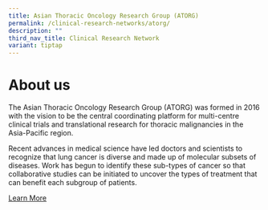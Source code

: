 ```yaml
---
title: Asian Thoracic Oncology Research Group (ATORG)
permalink: /clinical-research-networks/atorg/
description: ""
third_nav_title: Clinical Research Network
variant: tiptap
---
```

**About us**
============
The Asian Thoracic Oncology Research Group (ATORG) was formed in 2016 with the vision to be the central coordinating platform for multi-centre clinical trials and translational research for thoracic malignancies in the Asia-Pacific region.

Recent advances in medical science have led doctors and scientists to recognize that lung cancer is diverse and made up of molecular subsets of diseases. Work has begun to identify these sub-types of cancer so that collaborative studies can be initiated to uncover the types of treatment that can benefit each subgroup of patients.


[Learn More](/atorg/about-atorg/)
